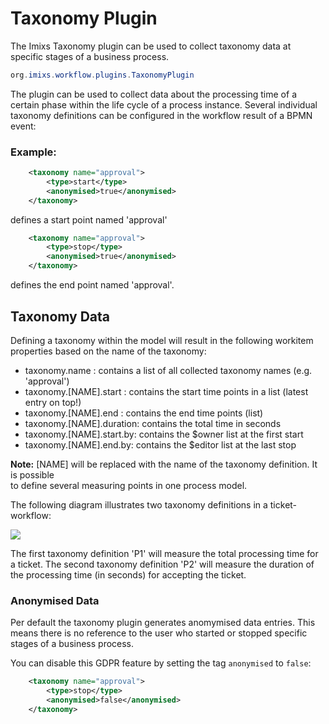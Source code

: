 # Taxonomy Plugin 

The Imixs Taxonomy plugin can be used to collect taxonomy data at specific stages of a business process.

```java
org.imixs.workflow.plugins.TaxonomyPlugin
```

The plugin can be used to collect data about the processing time of a certain phase within the life cycle of a process instance. Several individual taxonomy definitions can be configured in the workflow result of a BPMN event:


### Example:

```xml
    <taxonomy name="approval">
    	<type>start</type>
    	<anonymised>true</anonymised>
    </taxonomy>
```   

defines a start point named 'approval'

```xml
    <taxonomy name="approval">
    	<type>stop</type>
    	<anonymised>true</anonymised>
    </taxonomy>
```    

defines the end point named 'approval'. 

## Taxonomy Data 

Defining a taxonomy within the model will result in the following workitem properties based on the name of the taxonomy:

  * taxonomy.name : contains a list of all collected taxonomy names (e.g. 'approval')
  * taxonomy.[NAME].start : contains the start time points in a list (latest entry on top!)
  * taxonomy.[NAME].end : contains the end time points (list)
  * taxonomy.[NAME].duration: contains the total time in seconds
  * taxonomy.[NAME].start.by: contains the $owner list at the first start
  * taxonomy.[NAME].end.by: contains the $editor list at the last stop
  
**Note:** [NAME] will be replaced with the name of the taxonomy definition. It is possible  
 to define several measuring points in one process model.
  
The following diagram illustrates two taxonomy definitions in a ticket-workflow:


<img src="../../images/analysisplugin.png"/>  


The first taxonomy definition 'P1' will measure the total processing time for a ticket. The second taxonomy definition 'P2' will measure the duration of the processing time (in seconds) for accepting the ticket.


### Anonymised Data

Per default the taxonomy plugin generates anomymised data entries. This means there is no reference to the user who started or stopped specific stages of a business process.

You can disable this GDPR feature by setting the tag `anonymised` to `false`:

```xml
    <taxonomy name="approval">
    	<type>stop</type>
    	<anonymised>false</anonymised>
    </taxonomy>
```   
    
    
   
